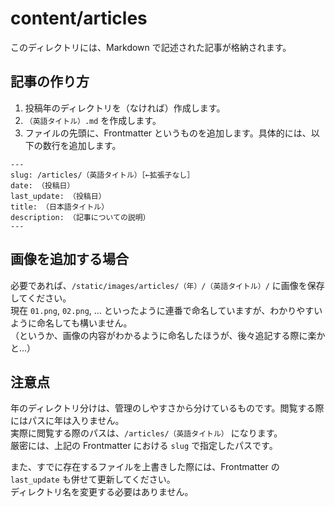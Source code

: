 # content/articles

このディレクトリには、Markdown で記述された記事が格納されます。

## 記事の作り方

1. 投稿年のディレクトリを（なければ）作成します。
2. `（英語タイトル）.md` を作成します。
3. ファイルの先頭に、Frontmatter というものを追加します。具体的には、以下の数行を追加します。

```
---
slug: /articles/（英語タイトル）［←拡張子なし］
date: （投稿日）
last_update: （投稿日）
title: （日本語タイトル）
description: （記事についての説明）
---
```

## 画像を追加する場合

必要であれば、`/static/images/articles/（年）/（英語タイトル）/` に画像を保存してください。<br>
現在 `01.png`, `02.png`, ... といったように連番で命名していますが、わかりやすいように命名しても構いません。<br>
（というか、画像の内容がわかるように命名したほうが、後々追記する際に楽かと...）

## 注意点

年のディレクトリ分けは、管理のしやすさから分けているものです。閲覧する際にはパスに年は入りません。<br>
実際に閲覧する際のパスは、`/articles/（英語タイトル）` になります。<br>
厳密には、上記の Frontmatter における `slug` で指定したパスです。

また、すでに存在するファイルを上書きした際には、Frontmatter の `last_update` も併せて更新してください。<br>
ディレクトリ名を変更する必要はありません。
